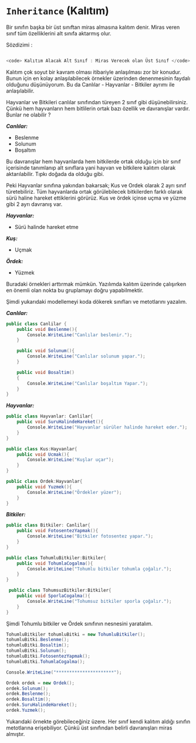 # **`Inheritance` (Kalıtım)**

Bir sınıfın başka bir üst sınıftan miras almasına kalıtım denir. Miras veren sınıf tüm özelliklerini alt sınıfa aktarmış olur.

Sözdizimi :

```csharp

<code> Kalıtım Alacak Alt Sınıf : Miras Verecek olan Üst Sınıf </code>

```

Kalıtım çok soyut bir kavram olması itibariyle anlaşılması zor bir konudur. Bunun için en kolay anlaşılabilecek örnekler üzerinden denenmesinin faydalı olduğunu düşünüyorum. Bu da Canlılar - Hayvanlar - Bitkiler ayrımı ile anlaşılabilir.

Hayvanlar ve Bitkileri canlılar sınıfından türeyen 2 sınıf gibi düşünebilirsiniz. Çünkü hem hayvanların hem bitlilerin ortak bazı özellik ve davranışlar vardır. Bunlar ne olabilir ?

**_Canlılar:_**

- Beslenme
- Solunum
- Boşaltım

Bu davranışlar hem hayvanlarda hem bitkilerde ortak olduğu için bir sınıf içerisinde tanımlanıp alt sınıflara yani hayvan ve bitkilere kalıtım olarak aktarılabilir. Tıpkı doğada da olduğu gibi.

Peki Hayvanlar sınıfına yakından bakarsak; Kus ve Ordek olarak 2 ayrı sınıf türetebiliriz. Tüm hayvanlarda ortak görülebilecek bitkilerden farklı olarak sürü haline hareket ettiklerini görürüz. Kus ve ördek içinse uçma ve yüzme gibi 2 ayrı davranış var.

**_Hayvanlar:_**

- Sürü halinde hareket etme

**_Kuş:_**

- Uçmak

**_Ördek:_**

- Yüzmek

Buradaki örnekleri arttırmak mümkün. Yazılımda kalıtım üzerinde çalışırken en önemli olan nokta bu gruplamayı doğru yapabilmektir.

Şimdi yukarıdaki modellemeyi koda dökerek sınıfları ve metotlarını yazalım.

**_Canlılar:_**

```csharp
public class Canlilar {
    public void Beslenme(){
        Console.WriteLine("Canlılar beslenir.");
    }

    public void Solunum(){
        Console.WriteLine("Canlılar solunum yapar.");
    }

    public void Bosaltim()
    {
        Console.WriteLine("Canlılar boşaltım Yapar.");
    }
}
```

**_Hayvanlar:_**

```csharp
public class Hayvanlar: Canlilar{
    public void SuruHalindeHareket(){
        Console.WriteLine("Hayvanlar sürüler halinde hareket eder.");
    }
}

public class Kus:Hayvanlar{
    public void Ucmak(){
        Console.WriteLine("Kuşlar uçar");
    }
}

public class Ordek:Hayvanlar{
    public void Yuzmek(){
        Console.WriteLine("Ördekler yüzer");
    }
}
```

**_Bitkiler:_**

```csharp
public class Bitkiler: Canlilar{
    public void FotosentezYapmak(){
        Console.WriteLine("Bitkiler fotosentez yapar.");
    }
}

public class TohumluBitkiler:Bitkiler{
    public void TohumlaCogalma(){
        Console.WriteLine("Tohumlu bitkiler tohumla çoğalır.");
    }
}

 public class TohumsuzBitkiler:Bitkiler{
    public void SporlaCogalma(){
        Console.WriteLine("Tohumsuz bitkiler sporla çoğalır.");
    }
}
```

Şimdi Tohumlu bitkiler ve Ördek sınıfının nesnesini yaratalım.

```csharp
TohumluBitkiler tohumluBitki = new TohumluBitkiler();
tohumluBitki.Beslenme();
tohumluBitki.Bosaltim();
tohumluBitki.Solunum();
tohumluBitki.FotosentezYapmak();
tohumluBitki.TohumlaCogalma();

Console.WriteLine("**********************");

Ordek ordek = new Ordek();
ordek.Solunum();
ordek.Beslenme();
ordek.Bosaltim();
ordek.SuruHalindeHareket();
ordek.Yuzmek();
```

Yukarıdaki örnekte görebileceğiniz üzere. Her sınıf kendi kalıtım aldığı sınıfın metotlarına erişebiliyor. Çünkü üst sınıfından belirli davranışları miras almıştır.
